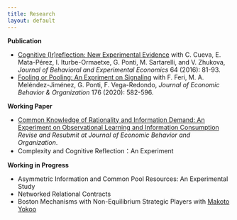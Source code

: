```yaml
---
title: Research
layout: default
---
```



**Publication**   


- [Cognitive (Ir)reflection: New Experimental Evidence](https://www.sciencedirect.com/science/article/pii/S2214804315001056)  with C. Cueva, E. Mata-Pérez, I. Iturbe-Ormaetxe, G. Ponti, M. Sartarelli, and V. Zhukova, *Journal of Behavioral and Experimental Economics* 64 (2016): 81-93.
- [Fooling or Pooling: An Expriment on Signaling](https://www.dropbox.com/s/ea0xhb7c90cmtnf/FoolingVSPooling.pdf?dl=0)  with F. Feri, M. A. Meléndez-Jiménez, G. Ponti, F. Vega-Redondo,  *Journal of Economic Behavior & Organization* 176 (2020): 582-596.


**Working Paper**   

- [Common Knowledge of Rationality and Information Demand: An Experiment on Observational Learning and Information Consumption](https://www.dropbox.com/s/tk0ps19l9hfqrha/CKR_submission-2.pdf?dl=0)  *Revise and Resubmit at Journal of Economic Behavior and Organization*. 
- Complexity and Cognitive Reflection：An Experiment



**Working in Progress**   

- Asymmetric Information and Common Pool Resources: An Experimental Study
- Networked Relational Contracts
- Boston Mechanisms with Non-Equilibrium Strategic Players with [Makoto Yokoo](http://agent.inf.kyushu-u.ac.jp/~yokoo/)



